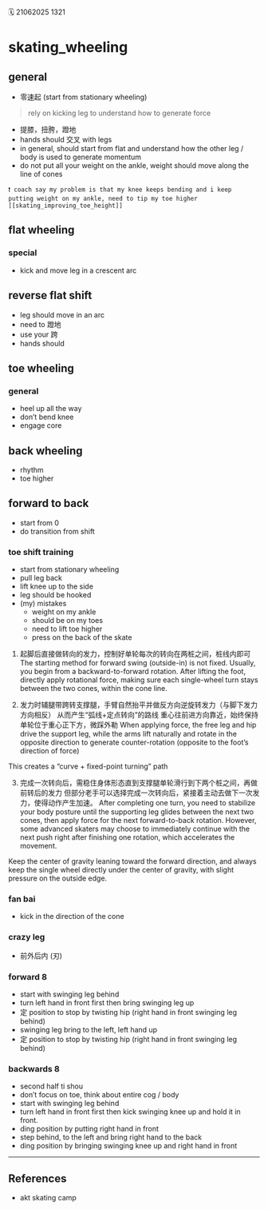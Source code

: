 🗓️ 21062025 1321

# skating_wheeling
 ## general
- 零速起 (start from stationary wheeling)
> rely on kicking leg to understand how to generate force
- 提膝，扭胯，蹬地
- hands should 交叉 with legs
- in general, should start from flat and understand how the other leg / body is used to generate momentum
- do not put all your weight on the ankle, weight should move along the line of cones
```ad-warning
❗️ coach say my problem is that my knee keeps bending and i keep putting weight on my ankle, need to tip my toe higher [[skating_improving_toe_height]]
```

## flat wheeling
### special
- kick and move leg in a crescent arc 
## reverse flat shift
- leg should move in an arc
- need to  蹬地
- use your 跨 
- hands should 

## toe wheeling

### general
- heel up all the way 
- don’t bend knee
- engage core 

## back wheeling
- rhythm 
- toe higher

## forward to back
- start from 0
- do transition from shift

### toe shift training
- start from stationary wheeling
- pull leg back
- lift knee up to the side
- leg should be hooked
- (my) mistakes 
	- weight on my ankle 
	- should be on my toes
	- need to lift toe higher
	- press on the back of the skate

1. 起脚后直接做转向的发力，控制好单轮每次的转向在两桩之间，桩线内即可
The starting method for forward swing (outside-in) is not fixed. Usually, you begin from a backward-to-forward rotation.
After lifting the foot, directly apply rotational force, making sure each single-wheel turn stays between the two cones, within the cone line.

2. 发力时辅腿带跨转支撑腿，手臂自然抬平并做反方向逆旋转发力（与脚下发力方向相反）
从而产生“弧线+定点转向”的路线
重心往前进方向靠近，始终保持单轮位于重心正下方，微踩外勒
When applying force, the free leg and hip drive the support leg, while the arms lift naturally and rotate in the opposite direction to generate counter-rotation (opposite to the foot’s direction of force)

This creates a “curve + fixed-point turning” path

3. 完成一次转向后，需稳住身体形态直到支撑腿单轮滑行到下两个桩之间，再做前转后的发力
但部分老手可以选择完成一次转向后，紧接着主动去做下一次发力，使得动作产生加速。
After completing one turn, you need to stabilize your body posture until the supporting leg glides between the next two cones, then apply force for the next forward-to-back rotation.
However, some advanced skaters may choose to immediately continue with the next push right after finishing one rotation, which accelerates the movement.

Keep the center of gravity leaning toward the forward direction, and always keep the single wheel directly under the center of gravity, with slight pressure on the outside edge.

### fan bai
- kick in the direction of the cone
### crazy leg
- 前外后内 (刃)
### forward 8
- start with swinging leg behind
- turn left hand in front first then bring swinging leg up
- 定 position to stop by twisting hip (right hand in front swinging leg behind)
- swinging leg bring to the left, left hand up
- 定 position to stop by twisting hip (right hand in front swinging leg behind)

### backwards 8
- second half ti shou
- don’t focus on toe, think about entire cog / body
- start with swinging leg behind
- turn left hand in front first then kick swinging knee up and hold it in front.
- ding position by putting right hand in front
- step behind, to the left and bring right hand to the back
- ding position by bringing swinging knee up and right hand in front

---
## References
- akt skating camp